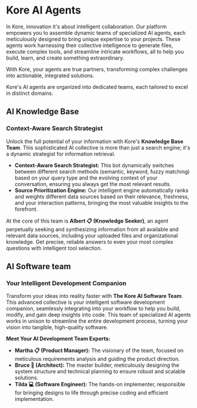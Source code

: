 # **Kore AI Agents**

In Kore, innovation it's about intelligent collaboration. Our platform empowers you to assemble dynamic teams of specialized AI agents, each meticulously designed to bring unique expertise to your projects. These agents work harnessing their collective intelligence to generate files, execute complex tools, and streamline intricate workflows, all to help you build, learn, and create something extraordinary.

With Kore, your agents are true partners, transforming complex challenges into actionable, integrated solutions.

Kore's AI agents are organized into dedicated teams, each tailored to excel in distinct domains.

## **AI Knowledge Base**
### Context-Aware Search Strategist
Unlock the full potential of your information with Kore's **Knowledge Base Team**. This sophisticated AI collective is more than just a search engine; it's a dynamic strategist for information retrieval.

* **Context-Aware Search Strategist:** This bot dynamically switches between different search methods (semantic, keyword, fuzzy matching) based on your query type and the evolving context of your conversation, ensuring you always get the most relevant results.
* **Source Prioritization Engine:** Our intelligent engine automatically ranks and weights different data sources based on their relevance, freshness, and your interaction patterns, bringing the most valuable insights to the forefront.

At the core of this team is **Albert 📋 (Knowledge Seeker)**, an agent perpetually seeking and synthesizing information from all available and relevant data sources, including your uploaded files and organizational knowledge. Get precise, reliable answers to even your most complex questions with intelligent tool selection.

## **AI Software team**
### **Your Intelligent Development Companion**

Transform your ideas into reality faster with **The Kore AI Software Team**. This advanced collective is your intelligent software development companion, seamlessly integrating into your workflow to help you build, modify, and gain deep insights into code. This team of specialized AI agents works in unison to streamline the entire development process, turning your vision into tangible, high-quality software.

**Meet Your AI Development Team Experts:**

* **Martha 📋 (Product Manager):** The visionary of the team, focused on meticulous requirements analysis and guiding the product direction.
* **Bruce 📐 (Architect):** The master builder, meticulously designing the system structure and technical planning to ensure robust and scalable solutions.
* **Tilda 💻 (Software Engineer):** The hands-on implementer, responsible for bringing designs to life through precise coding and efficient implementation.
